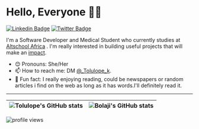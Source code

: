 # Hello, Everyone 👋🏾

 [![Linkedin Badge](https://img.shields.io/badge/-LinkedIn-3B7EBF?style=for-the-badge&logo=Linkedin&logoColor=white&link=https://www.linkedin.com/in/kalejaiye-tolulope-0532211b2/)](https://www.linkedin.com/in/kalejaiye-tolulope-0532211b2/) [![Twitter Badge](https://img.shields.io/badge/-@_Tolulope_k-3B7EBF?style=for-the-badge&logo=twitter&logoColor=white&link=https://twitter.com/_Tolulope_k)](https://twitter.com/_Tolulope_k)

I'm a Software Developer and Medical Student who currently studies at  [Altschool Africa](https://www.altschoolafrica.com/) . I'm really interested in building useful projects that will make an [impact](https://github.com/Tolulopee).

- 😊 Pronouns: She/Her
- 📫 How to reach me: DM [@_Tolulope_k](https://twitter.com/_Tolulope_k).
- 💙 Fun fact: I really enjoying reading, could be newspapers or random articles i find on the web as long as it has words.I'll definitely read it.

---

| <img align="center" src="https://github-readme-stats.vercel.app/api?username=tolulopee&show_icons=true&include_all_commits=true&hide_border=true" alt="Tolulope's GitHub stats" /> | <img align="center" src="https://github-readme-stats.vercel.app/api/top-langs/?username=tolulopee&langs_count=8&layout=compact&hide=php&hide_border=true" alt="Bolaji's GitHub stats" /> |
| ------------- | ------------- |

<img src="https://gpvc.arturio.dev/Tolulopee" alt="profile views">
